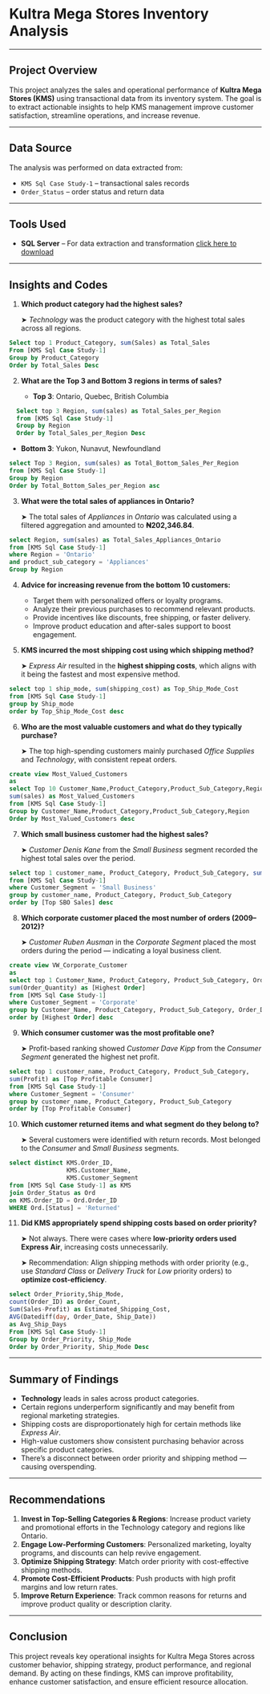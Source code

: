 #   Kultra Mega Stores Inventory Analysis

---

## **Project Overview**

This project analyzes the sales and operational performance of **Kultra Mega Stores (KMS)** using transactional data from its inventory system. The goal is to extract actionable insights to help KMS management improve customer satisfaction, streamline operations, and increase revenue.

---

## **Data Source**

The analysis was performed on data extracted from:

* `KMS Sql Case Study-1` – transactional sales records
* `Order_Status` – order status and return data

---

## **Tools Used**

* **SQL Server** – For data extraction and transformation [click here to download](https://sql)


---

## **Insights and Codes**

1. **Which product category had the highest sales?**

   ➤ *Technology* was the product category with the highest total sales across all regions.

~~~sql
Select top 1 Product_Category, sum(Sales) as Total_Sales
From [KMS Sql Case Study-1]
Group by Product_Category
Order by Total_Sales Desc
~~~


2. **What are the Top 3 and Bottom 3 regions in terms of sales?**

   * **Top 3**: Ontario, Quebec, British Columbia

~~~sql
  Select top 3 Region, sum(sales) as Total_Sales_per_Region
  from [KMS Sql Case Study-1]
  Group by Region
  Order by Total_Sales_per_Region Desc
~~~


   * **Bottom 3**: Yukon, Nunavut, Newfoundland
~~~sql
select Top 3 Region, sum(sales) as Total_Bottom_Sales_Per_Region
from [KMS Sql Case Study-1]
Group by Region
Order by Total_Bottom_Sales_per_Region asc
~~~


3. **What were the total sales of appliances in Ontario?**

   ➤ The total sales of *Appliances* in *Ontario* was calculated using a filtered aggregation and amounted to **₦202,346.84**.

~~~sql
select Region, sum(sales) as Total_Sales_Appliances_Ontario
from [KMS Sql Case Study-1]
where Region = 'Ontario'
and product_sub_category = 'Appliances'
Group by Region
~~~


4. **Advice for increasing revenue from the bottom 10 customers:**

   * Target them with personalized offers or loyalty programs.
   * Analyze their previous purchases to recommend relevant products.
   * Provide incentives like discounts, free shipping, or faster delivery.
   * Improve product education and after-sales support to boost engagement.


5. **KMS incurred the most shipping cost using which shipping method?**

   ➤ *Express Air* resulted in the **highest shipping costs**, which aligns with it being the fastest and most expensive method.

~~~sql
select top 1 ship_mode, sum(shipping_cost) as Top_Ship_Mode_Cost
from [KMS Sql Case Study-1]
group by Ship_mode
order by Top_Ship_Mode_Cost desc
~~~


6. **Who are the most valuable customers and what do they typically purchase?**

   ➤ The top high-spending customers mainly purchased *Office Supplies* and *Technology*, with consistent repeat orders.

~~~sql
create view Most_Valued_Customers
as
select Top 10 Customer_Name,Product_Category,Product_Sub_Category,Region,
sum(sales) as Most_Valued_Customers
from [KMS Sql Case Study-1]
Group by Customer_Name,Product_Category,Product_Sub_Category,Region
Order by Most_Valued_Customers desc
~~~

7. **Which small business customer had the highest sales?**

   ➤ *Customer Denis Kane* from the *Small Business* segment recorded the highest total sales over the period.

~~~sql
select top 1 customer_name, Product_Category, Product_Sub_Category, sum(sales) as [Top SBO Sales]
from [KMS Sql Case Study-1]
where Customer_Segment = 'Small Business'
group by customer_name, Product_Category, Product_Sub_Category
order by [Top SBO Sales] desc
~~~


8. **Which corporate customer placed the most number of orders (2009–2012)?**

   ➤ *Customer Ruben Ausman* in the *Corporate Segment* placed the most orders during the period — indicating a loyal business client.

~~~sql
create view VW_Corporate_Customer
as
select top 1 Customer_Name, Product_Category, Product_Sub_Category, Order_Date,
sum(Order_Quantity) as [Highest Order]
from [KMS Sql Case Study-1]
where Customer_Segment = 'Corporate'
group by Customer_Name, Product_Category, Product_Sub_Category, Order_Date
order by [Highest Order] desc
~~~


9. **Which consumer customer was the most profitable one?**
    
   ➤ Profit-based ranking showed *Customer Dave Kipp* from the *Consumer Segment* generated the highest net profit.

~~~sql
select top 1 customer_name, Product_Category, Product_Sub_Category,
sum(Profit) as [Top Profitable Consumer]
from [KMS Sql Case Study-1]
where Customer_Segment = 'Consumer'
group by customer_name, Product_Category, Product_Sub_Category
order by [Top Profitable Consumer]
~~~


10. **Which customer returned items and what segment do they belong to?**

     ➤ Several customers were identified with return records. Most belonged to the *Consumer* and *Small Business* segments.

~~~sql
select distinct KMS.Order_ID,
                KMS.Customer_Name,
                KMS.Customer_Segment
from [KMS Sql Case Study-1] as KMS
join Order_Status as Ord
on KMS.Order_ID = Ord.Order_ID
WHERE Ord.[Status] = 'Returned'
~~~

11. **Did KMS appropriately spend shipping costs based on order priority?**

    ➤ Not always. There were cases where **low-priority orders used Express Air**, increasing costs unnecessarily.
    
    ➤ Recommendation: Align shipping methods with order priority (e.g., use *Standard Class* or *Delivery Truck* for *Low* priority orders) to **optimize cost-efficiency**.

~~~sql
select Order_Priority,Ship_Mode,
count(Order_ID) as Order_Count,
Sum(Sales-Profit) as Estimated_Shipping_Cost,
AVG(Datediff(day, Order_Date, Ship_Date))
as Avg_Ship_Days
From [KMS Sql Case Study-1]
Group by Order_Priority, Ship_Mode
Order by Order_Priority, Ship_Mode Desc
~~~
---

## **Summary of Findings**

* **Technology** leads in sales across product categories.
* Certain regions underperform significantly and may benefit from regional marketing strategies.
* Shipping costs are disproportionately high for certain methods like *Express Air*.
* High-value customers show consistent purchasing behavior across specific product categories.
* There’s a disconnect between order priority and shipping method — causing overspending.

---

## **Recommendations**

1.  **Invest in Top-Selling Categories & Regions**: Increase product variety and promotional efforts in the Technology category and regions like Ontario.
2.  **Engage Low-Performing Customers**: Personalized marketing, loyalty programs, and discounts can help revive engagement.
3.  **Optimize Shipping Strategy**: Match order priority with cost-effective shipping methods.
4.  **Promote Cost-Efficient Products**: Push products with high profit margins and low return rates.
5.  **Improve Return Experience**: Track common reasons for returns and improve product quality or description clarity.

---

## **Conclusion**

This project reveals key operational insights for Kultra Mega Stores across customer behavior, shipping strategy, product performance, and regional demand. By acting on these findings, KMS can improve profitability, enhance customer satisfaction, and ensure efficient resource allocation.
